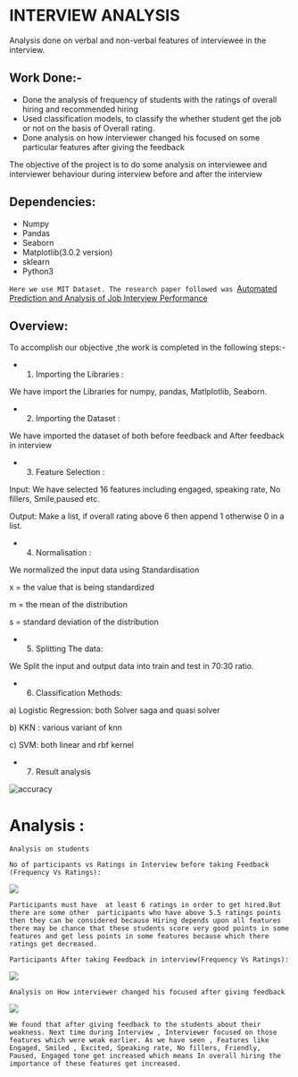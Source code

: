 # INTERVIEW ANALYSIS
Analysis done on verbal and non-verbal features of interviewee in the interview.

## Work Done:-

* Done the analysis of frequency of students with the ratings of overall hiring and recommended hiring
* Used classification models, to classify the whether student get the job or not on the basis of Overall rating.
* Done analysis on how interviewer changed his focused on some particular features after giving the feedback

The objective of the project is to do some analysis on interviewee and interviewer behaviour during interview before and after the interview

## Dependencies:
* Numpy
* Pandas
* Seaborn
* Matplotlib(3.0.2 version)
* sklearn
* Python3

```Here we use MIT Dataset. The research paper followed was ```[Automated Prediction and Analysis of Job Interview Performance](https://ieeexplore.ieee.org/document/7579163/)

## Overview:
To accomplish our objective ,the work is completed in the following steps:-

* 1. Importing the Libraries : 
	
We have import the Libraries for numpy, pandas, Matlplotlib, Seaborn.

* 2. Importing the Dataset :

We have imported the dataset of both before feedback and After feedback in interview 

* 3. Feature Selection :

Input: We have selected 16 features including engaged, speaking rate, No           fillers, Smile,paused etc.

Output: Make a list, if overall rating above 6 then append 1 otherwise 0 in a list.

* 4. Normalisation :

We normalized the input data using Standardisation 

x = the value that is being standardized

m = the mean of the distribution

s = standard deviation of the distribution

* 5.  Splitting The data:

We Split the input and output data into train and test in 70:30 ratio.

* 6. Classification Methods:

a) Logistic Regression: both Solver saga and quasi solver

b) KKN : various variant of knn 

c) SVM: both linear and rbf kernel


* 7. Result analysis   

![accuracy](https://github.com/ravi150495/semester2_project/blob/master/result1.png)


# Analysis :

`Analysis on students`

`No of participants vs Ratings in Interview before taking Feedback (Frequency Vs Ratings):`

![](https://github.com/ravi150495/semester2_project/blob/master/Before_f.png)

`Participants must have  at least 6 ratings in order to get hired.But there are some other  participants who have above 5.5 ratings points then they can be considered because Hiring depends upon all features there may be chance that these students score very good points in some features and get less points in some features because which there ratings get decreased.`

` Participants After taking Feedback in interview(Frequency Vs Ratings): `

![](https://github.com/ravi150495/semester2_project/blob/master/After_f.png)

`Analysis on How interviewer changed his focused after giving feedback `		

![](https://github.com/ravi150495/semester2_project/blob/master/Interviewer.png)

`We found that after giving feedback to the students about their weakness. Next time during Interview , Interviewer focused on those features which were weak earlier. As we have seen , Features like Engaged, Smiled , Excited, Speaking rate, No fillers, Friendly, Paused, Engaged tone get increased which means In overall hiring the importance of these features get increased.
`
